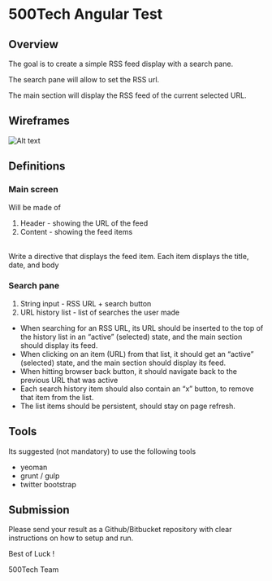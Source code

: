 # 500Tech Angular Test

## Overview

The goal is to create a simple RSS feed display with a search pane.

The search pane will allow to set the RSS url.

The main section will display the RSS feed of the current selected URL.

## Wireframes
![Alt text](https://s3.amazonaws.com/500tech-shared/angular+home+assignment+500tech+wireframes.png)

## Definitions

### Main screen

Will be made of

1. Header - showing the URL of the feed
2. Content - showing the feed items
<br>
Write a directive that displays the feed item. Each item displays the title, date, and body


### Search pane
1. String input - RSS URL + search button
2. URL history list - list of searches the user made

* When searching for an RSS URL, its URL should be inserted to the top of the history list in an “active” (selected) state, and the main section should display its feed.
* When clicking on an item (URL) from that list, it should get an “active” (selected) state, and the main section should display its feed.
* When hitting browser back button, it should navigate back to the previous URL that was active
* Each search history item should also contain an “x” button, to remove that item from the list.
* The list items should be persistent, should stay on page refresh.


## Tools

Its suggested (not mandatory) to use the following tools

* yeoman
* grunt / gulp
* twitter bootstrap

## Submission

Please send your result as a Github/Bitbucket repository with clear instructions on how to setup and run.


Best of Luck !

500Tech Team
